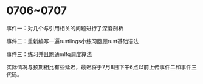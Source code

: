 # 0706~0707

事件一：对几个与引用相关的问题进行了深度剖析

事件二：重新编写一遍rustlings小练习回顾rust基础语法

事件三：练习并且跑通mlfq调度算法

实际情况与预期相比有些延迟，最迟将于7月8日下午6点以前上传事件二和事件三代码。

